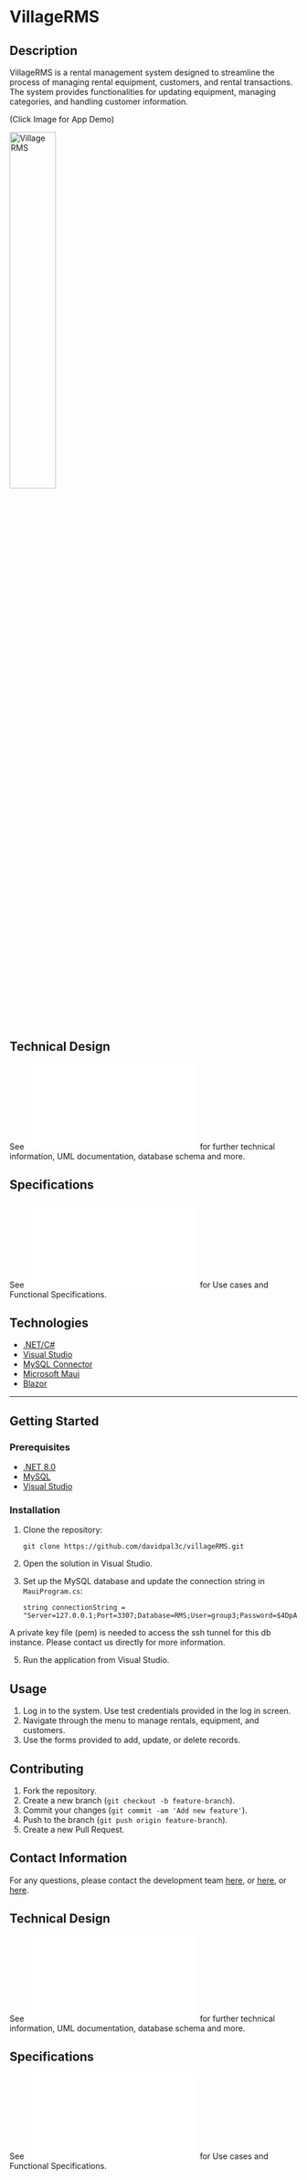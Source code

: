 # VillageRMS

## Description
VillageRMS is a rental management system designed to streamline the process of managing rental equipment, customers, and rental transactions. The system provides functionalities for updating equipment, managing categories, and handling customer information.
<br>

(Click Image for App Demo)
<br>
<!-- [![Village RMS](https://iili.io/2xF7xrQ.md.jpg)](https://youtu.be/3IxHSi6Clww) -->
[<img src="https://iili.io/2xF7xrQ.md.jpg" width="40%" target="_blank" alt="Village RMS">](https://youtu.be/3IxHSi6Clww")


## Technical Design
See ![Technical Design](docs/technical-design.md) for further technical information, UML documentation, database schema and more. 

## Specifications
See ![Specifications](docs/specifications.md) for Use cases and Functional Specifications. 


## Technologies
- [.NET/C#](https://dotnet.microsoft.com/)
- [Visual Studio](https://visualstudio.microsoft.com/)
- [MySQL Connector](https://www.mysql.com/products/connector/)
- [Microsoft Maui](https://dotnet.microsoft.com/apps/maui)
- [Blazor](https://dotnet.microsoft.com/apps/aspnet/web-apps/blazor)

------------------------------------------------------------------------------------------
## Getting Started

### Prerequisites
- [.NET 8.0](https://dotnet.microsoft.com/download/dotnet/8.0)
- [MySQL](https://www.mysql.com/downloads/)
- [Visual Studio](https://visualstudio.microsoft.com/)

### Installation
1. Clone the repository:
    ```
   git clone https://github.com/davidpal3c/villageRMS.git
   ```
    
2. Open the solution in Visual Studio.
3. Set up the MySQL database and update the connection string in `MauiProgram.cs`:
    ```
    string connectionString = "Server=127.0.0.1;Port=3307;Database=RMS;User=group3;Password=$4DpA$sg4p3;";
    ```

  A private key file (pem) is needed to access the ssh tunnel for this db instance. Please contact us directly for more information. 
    
5. Run the application from Visual Studio.

## Usage
1. Log in to the system. Use test credentials provided in the log in screen.
2. Navigate through the menu to manage rentals, equipment, and customers.
3. Use the forms provided to add, update, or delete records.

## Contributing
1. Fork the repository.
2. Create a new branch (`git checkout -b feature-branch`).
3. Commit your changes (`git commit -am 'Add new feature'`).
4. Push to the branch (`git push origin feature-branch`).
5. Create a new Pull Request.

## Contact Information
For any questions, please contact the development team [here](mailto:jose.palacios@edu.sait.ca), or [here](mailto:george.conde@edu.sait.ca), or [here](mailto:stefan.garcia@edu.sait.ca).


## Technical Design
See ![Technical Design](docs/technical-design.md) for further technical information, UML documentation, database schema and more. 

## Specifications
See ![Specifications](docs/specifications.md) for Use cases and Functional Specifications. 
